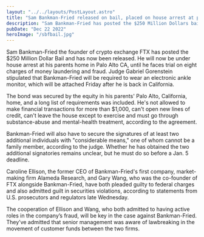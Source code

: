 ```yaml
---
layout: "../../layouts/PostLayout.astro"
title: "Sam Bankman-Fried released on bail, placed on house arrest at parents home"
description: "Sam Bankman-Fried has posted the $250 Million Dollars bail and will be under house arrest at his parents home in Palo Alto"
pubDate: "Dec 22 2022"
heroImage: "/sbfbail.jpg"
---
```


Sam Bankman-Fried the founder of crypto exchange FTX has posted the $250 Million Dollar Bail and has now been released. He will now be under house arrest at his parents home in Palo Alto CA, until he faces trial on eight charges of money laundering and fraud. Judge Gabriel Gorenstein stipulated that Bankman-Fried will be required to wear an electronic ankle monitor, which will be attached Friday after he is back in California. 

The bond was secured by the equity in his parents' Palo Alto, California, home, and a long list of requirements was included. He's not allowed to make financial transactions for more than $1,000, can't open new lines of credit, can't leave the house except to exercise and must go through substance-abuse and mental-health treatment, according to the agreement.

Bankman-Fried will also have to secure the signatures of at least two additional individuals with "considerable means," one of whom cannot be a family member, according to the judge. Whether he has obtained the two additional signatories remains unclear, but he must do so before a Jan. 5 deadline. 

Caroline Ellison, the former CEO of Bankman-Fried's first company, market-making firm Alameda Research, and Gary Wang, who was the co-founder of FTX alongside Bankman-Fried, have both pleaded guilty to federal charges and also admitted guilt in securities violations, according to statements from U.S. prosecutors and regulators late Wednesday.

The cooperation of Ellison and Wang, who both admitted to having active roles in the company’s fraud, will be key in the case against Bankman-Fried. They’ve admitted that senior management was aware of lawbreaking in the movement of customer funds between the two firms.
